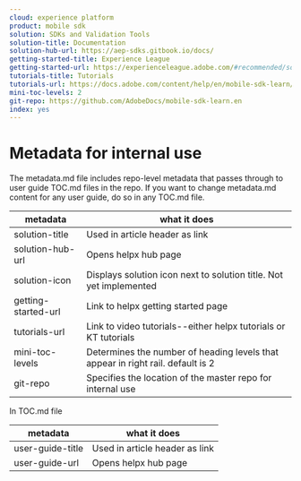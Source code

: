 ```yaml
---
cloud: experience platform
product: mobile sdk
solution: SDKs and Validation Tools
solution-title: Documentation
solution-hub-url: https://aep-sdks.gitbook.io/docs/
getting-started-title: Experience League
getting-started-url: https://experienceleague.adobe.com/#recommended/solutions/experience-platform
tutorials-title: Tutorials
tutorials-url: https://docs.adobe.com/content/help/en/mobile-sdk-learn/tutorials/overview.html
mini-toc-levels: 2
git-repo: https://github.com/AdobeDocs/mobile-sdk-learn.en
index: yes
---
```


# Metadata for internal use

The metadata.md file includes repo-level metadata that passes through to user guide TOC.md files in the repo. If you want to change metadata.md content for any user guide, do so in any TOC.md file.

| metadata | what it does |
|--- |--- |
| solution-title | Used in article header as link |
| solution-hub-url | Opens helpx hub page |
| solution-icon | Displays solution icon next to solution title. Not yet implemented |
| getting-started-url | Link to helpx getting started page |
| tutorials-url | Link to video tutorials--either helpx tutorials or KT tutorials |
| mini-toc-levels | Determines the number of heading levels that appear in right rail. default is 2 |
| git-repo | Specifies the location of the master repo for internal use |

In TOC.md file

| metadata | what it does |
|--- |--- |
| user-guide-title | Used in article header as link |
| user-guide-url | Opens helpx hub page |
